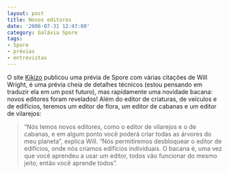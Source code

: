 ```yaml
---
layout: post
title: Novos editores
date: '2006-07-31 12:47:00'
category: Galáxia Spore
tags:
- Spore
- prévias
- entrevistas
---
```

O site [Kikizo](http://games.kikizo.com/news/200607/141_p1.asp) publicou uma prévia de Spore com várias citações de Will Wright, é uma prévia cheia de detalhes técnicos (estou pensando em traduzir ela em um post futuro), mas rapidamente uma novidade bacana: novos editores foram revelados! Além do editor de criaturas, de veículos e de edifícios, teremos um editor de flora, um editor de cabanas e um editor de vilarejos:

> “Nós temos novos editores, como o editor de vilarejos e o de cabanas, e em algum ponto você poderá criar todas as árvores do meu planeta”, explica Will. “Nós permitiremos desbloquear o editor de edifícios, onde nós criamos edifícios individuais. O bacana é, uma vez que você aprendeu a usar um editor, todos vão funcionar do mesmo jeito, então você aprende todos”.